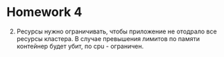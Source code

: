 # Homework 4

2. Ресурсы нужно ограничивать, чтобы приложение не отодрало все
ресурсы кластера. В случае превышения лимитов по
памяти контейнер будет убит, по cpu - ограничен.